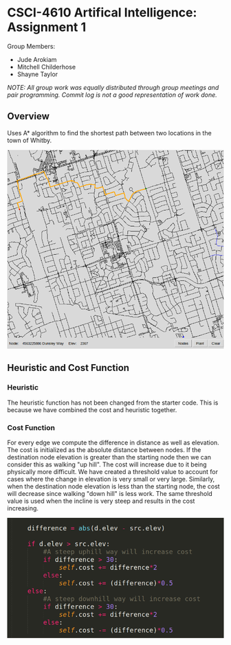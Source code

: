 # CSCI-4610 Artifical Intelligence: Assignment 1
Group Members:
- Jude Arokiam
- Mitchell Childerhose
- Shayne Taylor

_NOTE: All group work was equally distributed through group meetings and pair programming. Commit log is not a good representation of work done._

## Overview
Uses A* algorithm to find the shortest path between two locations in the town of Whitby.

![Image of Yaktocat](images/dryden-geddy.png)

## Heuristic and Cost Function
### Heuristic
The heuristic function has not been changed from the starter code. This is because we have combined the cost and heuristic together.

### Cost Function
For every edge we compute the difference in distance as well as elevation. The cost is initialized as the absolute distance between nodes. If the destination node elevation is greater than the starting node then we can consider this as walking "up hill". The cost will increase due to it being physically more difficult. We have created a threshold value to account for cases where the change in elevation is very small or very large. Similarly, when the destination node elevation is less than the starting node, the cost will decrease since walking "down hill" is less work. The same threshold value is used when the incline is very steep and results in the cost increasing.

![Image of Cost Function](images/cost_function.png)
